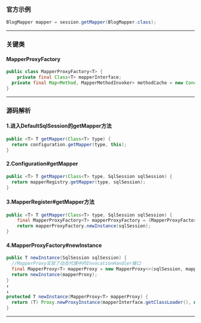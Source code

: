 ### 官方示例

```java
BlogMapper mapper = session.getMapper(BlogMapper.class);
```

---

### 关键类

#### MapperProxyFactory

```java
public class MapperProxyFactory<T> {
	private final Class<T> mapperInterface;
  private final Map<Method, MapperMethodInvoker> methodCache = new ConcurrentHashMap<>();
}
```

---

### 源码解析

#### 1.进入DefaultSqlSession的getMapper方法

```java
public <T> T getMapper(Class<T> type) {
  return configuration.getMapper(type, this);
}
```

#### 2.Configuration#getMapper

```java
public <T> T getMapper(Class<T> type, SqlSession sqlSession) {
  return mapperRegistry.getMapper(type, sqlSession);
}
```

#### 3.MapperRegister#getMapper方法

```java
public <T> T getMapper(Class<T> type, SqlSession sqlSession) {
	final MapperProxyFactory<T> mapperProxyFactory = (MapperProxyFactory<T>) knownMappers.get(type);
	return mapperProxyFactory.newInstance(sqlSession);
}
```

#### 4.MapperProxyFactory#newInstance

```java
public T newInstance(SqlSession sqlSession) {
  //MapperProxy实现了动态代理中的InvocationHandler接口
  final MapperProxy<T> mapperProxy = new MapperProxy<>(sqlSession, mapperInterface, methodCache);
  return newInstance(mapperProxy);
}
↓
↓
protected T newInstance(MapperProxy<T> mapperProxy) {
  return (T) Proxy.newProxyInstance(mapperInterface.getClassLoader(), new Class[] { mapperInterface }, mapperProxy);
}
```

---

